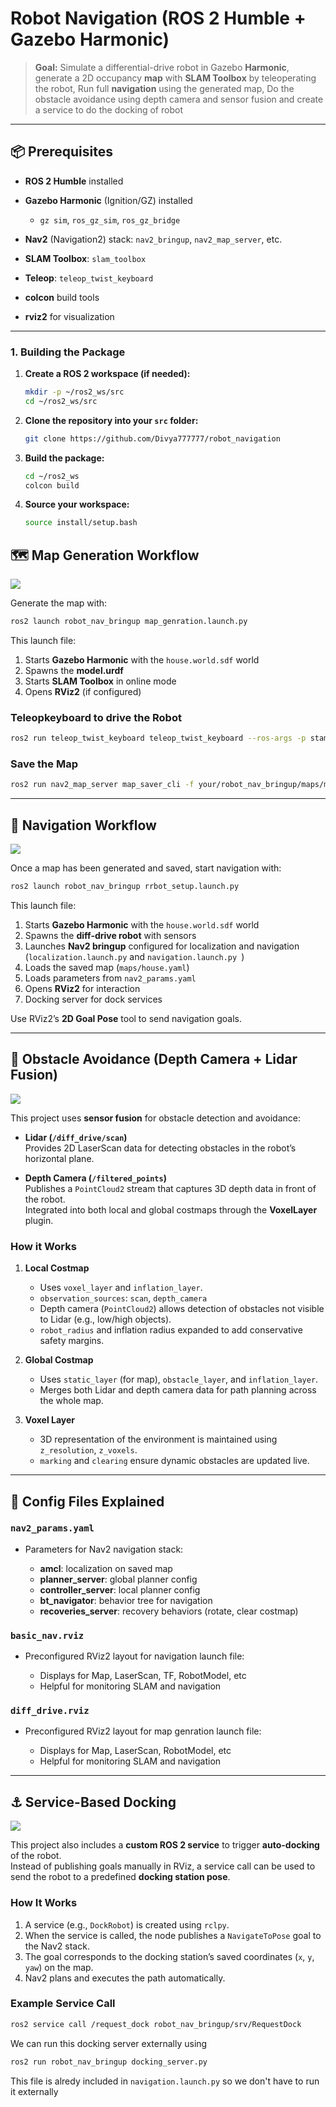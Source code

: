# Robot Navigation (ROS 2 Humble + Gazebo Harmonic)

> **Goal:** Simulate a differential-drive robot in Gazebo **Harmonic**, generate a 2D occupancy **map** with **SLAM Toolbox** by teleoperating the robot, Run full **navigation** using the generated map, Do the obstacle avoidance using depth camera and sensor fusion and create a service to do the docking of robot

---


## 📦 Prerequisites

* **ROS 2 Humble** installed
* **Gazebo Harmonic** (Ignition/GZ) installed

  * `gz sim`, `ros_gz_sim`, `ros_gz_bridge`
* **Nav2** (Navigation2) stack: `nav2_bringup`, `nav2_map_server`, etc.
* **SLAM Toolbox**: `slam_toolbox`
* **Teleop**: `teleop_twist_keyboard`
* **colcon** build tools
* **rviz2** for visualization

---

### 1. Building the Package

1.  **Create a ROS 2 workspace (if needed):**
    ```bash
    mkdir -p ~/ros2_ws/src
    cd ~/ros2_ws/src
    ```
2.  **Clone the repository into your `src` folder:**
    ```bash
    git clone https://github.com/Divya777777/robot_navigation
    ```
3.  **Build the package:**
    ```bash
    cd ~/ros2_ws
    colcon build
    ```
4.  **Source your workspace:**
    ```bash
    source install/setup.bash
    ```

## 🗺️ Map Generation Workflow
![](https://github.com/Divya777777/robot_navigation/blob/main/GIFs/Map_generate.gif)

Generate the map with:

```bash
ros2 launch robot_nav_bringup map_genration.launch.py
```

This launch file:

1. Starts **Gazebo Harmonic** with the `house.world.sdf` world
2. Spawns the **model.urdf**
3. Starts **SLAM Toolbox** in online mode
4. Opens **RViz2** (if configured)

### Teleopkeyboard to drive the Robot

```bash
ros2 run teleop_twist_keyboard teleop_twist_keyboard --ros-args -p stamped:=false --remap /cmd_vel:=/diff_drive/cmd_vel
```

### Save the Map

```bash
ros2 run nav2_map_server map_saver_cli -f your/robot_nav_bringup/maps/map_name
```

---

## 🚀 Navigation Workflow
![](https://github.com/Divya777777/robot_navigation/blob/main/GIFs/Nevigation.gif)

Once a map has been generated and saved, start navigation with:

```bash
ros2 launch robot_nav_bringup rrbot_setup.launch.py
```

This launch file:

1. Starts **Gazebo Harmonic** with the `house.world.sdf` world
2. Spawns the **diff‑drive robot** with sensors
3. Launches **Nav2 bringup** configured for localization and navigation (`localization.launch.py` and   `navigation.launch.py `)
4. Loads the saved map (`maps/house.yaml`)
5. Loads parameters from `nav2_params.yaml`
6. Opens **RViz2** for interaction
7. Docking server for dock services
   
Use RViz2’s **2D Goal Pose** tool to send navigation goals.

---

## 🛑 Obstacle Avoidance (Depth Camera + Lidar Fusion)
![](https://github.com/Divya777777/robot_navigation/blob/main/GIFs/Obstacle_avoidance.gif)

This project uses **sensor fusion** for obstacle detection and avoidance:

* **Lidar (`/diff_drive/scan`)**  
  Provides 2D LaserScan data for detecting obstacles in the robot’s horizontal plane.

* **Depth Camera (`/filtered_points`)**  
  Publishes a `PointCloud2` stream that captures 3D depth data in front of the robot.  
  Integrated into both local and global costmaps through the **VoxelLayer** plugin.

### How it Works

1. **Local Costmap**
   * Uses `voxel_layer` and `inflation_layer`.
   * `observation_sources`: `scan`, `depth_camera`
   * Depth camera (`PointCloud2`) allows detection of obstacles not visible to Lidar (e.g., low/high objects).
   * `robot_radius` and inflation radius expanded to add conservative safety margins.

2. **Global Costmap**
   * Uses `static_layer` (for map), `obstacle_layer`, and `inflation_layer`.
   * Merges both Lidar and depth camera data for path planning across the whole map.

3. **Voxel Layer**
   * 3D representation of the environment is maintained using `z_resolution`, `z_voxels`.
   * `marking` and `clearing` ensure dynamic obstacles are updated live.

---

## 📍 Config Files Explained


### `nav2_params.yaml`

* Parameters for Nav2 navigation stack:

  * **amcl**: localization on saved map
  * **planner\_server**: global planner config
  * **controller\_server**: local planner config
  * **bt\_navigator**: behavior tree for navigation
  * **recoveries\_server**: recovery behaviors (rotate, clear costmap)

### `basic_nav.rviz`

* Preconfigured RViz2 layout for navigation launch file:

  * Displays for Map, LaserScan, TF, RobotModel, etc
  * Helpful for monitoring SLAM and navigation

### `diff_drive.rviz`

* Preconfigured RViz2 layout for map genration launch file:

  * Displays for Map, LaserScan, RobotModel, etc
  * Helpful for monitoring SLAM and navigation

---

## ⚓ Service-Based Docking  
![](https://github.com/Divya777777/2d_map_to_gazebo_world/blob/humble/Gifs/2d_to_world.gif)

This project also includes a **custom ROS 2 service** to trigger **auto-docking** of the robot.  
Instead of publishing goals manually in RViz, a service call can be used to send the robot to a predefined **docking station pose**.  

### How It Works
1. A service (e.g., `DockRobot`) is created using `rclpy`.  
2. When the service is called, the node publishes a `NavigateToPose` goal to the Nav2 stack.  
3. The goal corresponds to the docking station’s saved coordinates (`x`, `y`, `yaw`) on the map.  
4. Nav2 plans and executes the path automatically.  

### Example Service Call
```bash
ros2 service call /request_dock robot_nav_bringup/srv/RequestDock
```
We can run this docking server externally using 
```bash
ros2 run robot_nav_bringup docking_server.py
```
This file is alredy included in `navigation.launch.py` so we don't have to run it externally